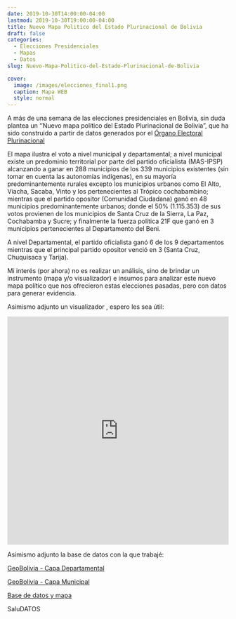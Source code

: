 ```yaml
---
date: 2019-10-30T14:00:00-04:00
lastmod: 2019-10-30T19:00:00-04:00
title: Nuevo Mapa Politico del Estado Plurinacional de Bolivia
draft: false
categories:
  - Elecciones Presidenciales
  - Mapas
  - Datos
slug: Nuevo-Mapa-Politico-del-Estado-Plurinacional-de-Bolivia

cover:
  image: /images/elecciones_final1.png
  caption: Mapa WEB
  style: normal
---
```


A más de una semana de las elecciones presidenciales en Bolivia, sin duda plantea un ‘’Nuevo mapa político del Estado Plurinacional de Bolivia”, que ha sido construido a partir de datos generados por el [Órgano Electoral Plurinacional](https://computo.oep.org.bo/) 


El mapa ilustra el voto a nivel municipal y departamental; a nivel municipal existe un predominio territorial por parte del partido oficialista (MAS-IPSP) alcanzando a ganar en 288 municipios de los 339 municipios existentes (sin tomar en cuenta las autonomías indígenas), en su mayoría predominantemente rurales excepto los municipios urbanos como El Alto, Viacha, Sacaba, Vinto y los pertenecientes al Trópico cochabambino; mientras que el partido opositor (Comunidad Ciudadana) ganó en 48 municipios predominantemente urbanos; donde el 50% (1.115.353) de sus votos provienen de los municipios de Santa Cruz de la Sierra, La Paz, Cochabamba y Sucre; y finalmente la fuerza política 21F que ganó en 3 municipios pertenecientes al Departamento del Beni.

A nivel Departamental, el partido oficialista ganó 6 de los 9 departamentos mientras que el principal partido opositor venció en 3 (Santa Cruz, Chuquisaca y Tarija).

Mi interés (por ahora) no es realizar un análisis, sino de brindar un instrumento (mapa y/o visualizador) e insumos para analizar este nuevo mapa político que nos ofrecieron estas elecciones pasadas, pero con datos para generar evidencia.


Asimismo adjunto un visualizador , espero les sea útil:


<iframe width="100%" height="520" frameborder="0" src="https://rafemoro.carto.com/builder/94fa0e66-4722-4538-bcbc-29736acb4d03/embed" allowfullscreen webkitallowfullscreen mozallowfullscreen oallowfullscreen msallowfullscreen></iframe>

Asimismo adjunto la base de datos con la que trabajé:

[GeoBolivia -  Capa Departamental](https://geo.gob.bo/geonetwork/srv/spa/catalog.search#/metadata/51017e2e-e4de-4a37-af73-5ec596aed840) 

[GeoBolivia -  Capa Municipal](https://geo.gob.bo/geonetwork/srv/spa/catalog.search#/metadata/7a2ac686-6f6f-4015-999e-3660f85719fa)

[Base de datos y mapa](https://rednegra.net/nc/index.php/s/44r6TtXn5YdnECN)

SaluDATOS


